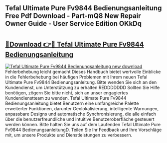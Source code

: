 ## Tefal Ultimate Pure Fv9844 Bedienungsanleitung Free Pdf Download - Part-mQ8 New Repair Owner Guide - User Service Edition OKkDq

# <h2><a href="http://df1w2w.blite.top/?on=Tefal+Ultimate+Pure+Fv9844+Bedienungsanleitung">🔗Download 👉🔴 Tefal Ultimate Pure Fv9844 Bedienungsanleitung</a></h2>

[![Tefal Ultimate Pure Fv9844 Bedienungsanleitung new download](https://i.imgur.com/lujVjoI.png)](http://df1w2w.blite.top/?on=Tefal+Ultimate+Pure+Fv9844+Bedienungsanleitung)
Fehlerbehebung leicht gemacht Dieses Handbuch bietet wertvolle Einblicke in die Fehlerbehebung bei häufigen Problemen mit Ihrem neuen Tefal Ultimate Pure Fv9844 Bedienungsanleitung. Bitte wenden Sie sich an den Kundendienst, um Unterstützung zu erhalten REDDDDDDD Sollten Sie Hilfe benötigen, zögern Sie bitte nicht, sich an unser engagiertes Kundendienstteam zu wenden. Tefal Ultimate Pure Fv9844 Bedienungsanleitung bietet Benutzern eine umfangreiche Palette erweiterter Funktionen, darunter Geolokalisierung, intelligente Warnungen, anpassbare Designs und automatische Synchronisierung, die alle einfach über die benutzerfreundliche und intuitive Benutzeroberfläche gesteuert werden können. Bitte halten Sie uns auf dem Laufenden Tefal Ultimate Pure Fv9844 BedienungsanleitungD. Teilen Sie Ihr Feedback und Ihre Vorschläge mit, um unsere Produkte und Dienstleistungen zu verbessern.
